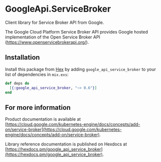 # GoogleApi.ServiceBroker

Client library for Service Broker API from Google.

The Google Cloud Platform Service Broker API provides Google hosted
implementation of the Open Service Broker API
(https://www.openservicebrokerapi.org/).


## Installation

Install this package from [Hex](https://hex.pm) by adding
`google_api_service_broker` to your list of dependencies in `mix.exs`:

```elixir
def deps do
  [{:google_api_service_broker, "~> 0.6"}]
end
```

## For more information

Product documentation is available at [https://cloud.google.com/kubernetes-engine/docs/concepts/add-on/service-broker](https://cloud.google.com/kubernetes-engine/docs/concepts/add-on/service-broker).

Library reference documentation is published on Hexdocs at
[https://hexdocs.pm/google_api_service_broker](https://hexdocs.pm/google_api_service_broker).
